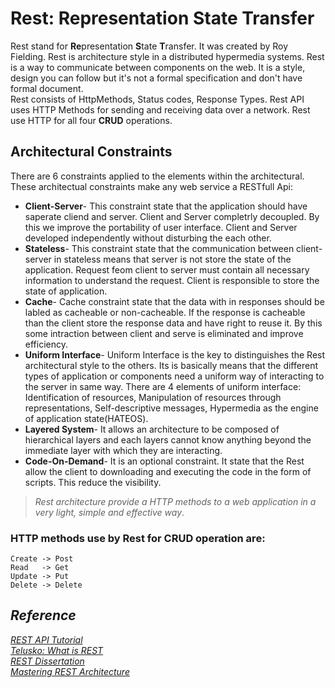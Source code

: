 # **Rest**: Representation State Transfer
Rest stand for **Re**presentation **S**tate **T**ransfer. It was created by Roy Fielding. Rest is architecture style in a distributed hypermedia systems. Rest is a way to communicate between components on the web. It is a style, design you can follow but it's not a formal specification and don't have formal document.   
Rest consists of HttpMethods, Status codes, Response Types. Rest API uses HTTP Methods for sending and receiving data over a network. 
Rest use HTTP for all four **CRUD** operations.

## **Architectural Constraints**

There are 6 constraints applied to the elements within the architectural. These architectual constraints make any web service a RESTfull Api:

* **Client-Server**- This constraint state that the application should have saperate cliend and server. Client and Server completrly decoupled. By this we improve the portability of user interface. Client and Server developed independently without disturbing the each other.
* **Stateless**- This constraint state that the communication between client-server in stateless means that server is not store the state of the application. Request feom client to server must contain all necessary information to understand the request. Client is responsible to store the state of application. 
* **Cache**- Cache constraint state that the data with in responses should be labled as cacheable or non-cacheable. If the response is cacheable than the client store the response data and have right to reuse it. By this some intraction between client and serve is eliminated and improve efficiency.
* **Uniform Interface**- Uniform Interface is the key to distinguishes the Rest architectural style to the others. Its is basically means that the different types of application or components need a uniform way of interacting to the server in same way. There are 4 elements of uniform interface: Identification of resources, Manipulation of resources through representations, Self-descriptive messages, Hypermedia as the engine of application state(HATEOS).
*  **Layered System**- It allows an architecture to be composed of hierarchical layers and each layers cannot know anything beyond the immediate layer with which they are interacting. 
*  **Code-On-Demand**- It is an optional constraint. It state that the Rest allow the client to downloading and executing the code in the form of scripts. This reduce the visibility.
  

>*Rest architecture provide a HTTP methods to a web application in a very light, simple and effective way*.

### HTTP methods use by Rest for **CRUD** operation are:

    Create -> Post
    Read   -> Get
    Update -> Put
    Delete -> Delete

## ***Reference***

*[REST API Tutorial](https://restfulapi.net/)*  
*[Telusko: What is REST](https://www.youtube.com/watch?v=qVTAB8Z2VmA)*  
*[REST Dissertation](https://www.ics.uci.edu/~fielding/pubs/dissertation/rest_arch_style.htm)*   
*[Mastering REST Architecture ](https://ahmetozlu93.medium.com/mastering-rest-architecture-rest-architecture-details-e47ec659f6bc)*